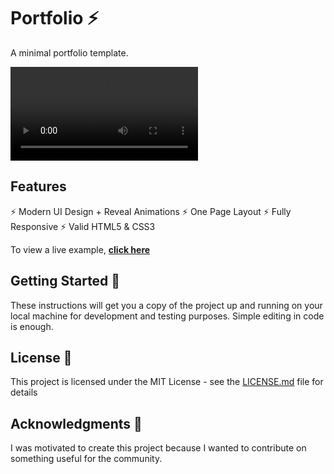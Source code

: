 # Portfolio ⚡️
A minimal portfolio template.

![Portfolio](images/p.mp4)

## Features

⚡️ Modern UI Design + Reveal Animations
⚡️ One Page Layout
⚡️ Fully Responsive
⚡️ Valid HTML5 & CSS3

To view a live example, **[click here](https://janjaneczek.github.io/portfolio)**

## Getting Started 🚀

These instructions will get you a copy of the project up and running on your local machine for development and testing purposes. Simple editing in code is enough.

## License 📄

This project is licensed under the MIT License - see the [LICENSE.md](LICENSE.md) file for details

## Acknowledgments 🎁

I was motivated to create this project because I wanted to contribute on something useful for the community.
